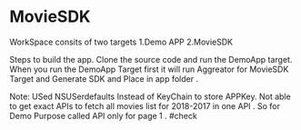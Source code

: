 # MovieSDK
WorkSpace consits of two targets
1.Demo APP 
2.MovieSDK

Steps to build the app.
Clone the source code and run the DemoApp target.
When you run the DemoApp Target first it will run Aggreator for MovieSDK Target and Generate SDK and Place in app folder .

Note: 
USed NSUSerdefaults Instead of KeyChain to store APPKey.
Not able to get exact APIs to fetch all movies list for 2018-2017 in one API . So for Demo Purpose called API only for page 1 .
#check

